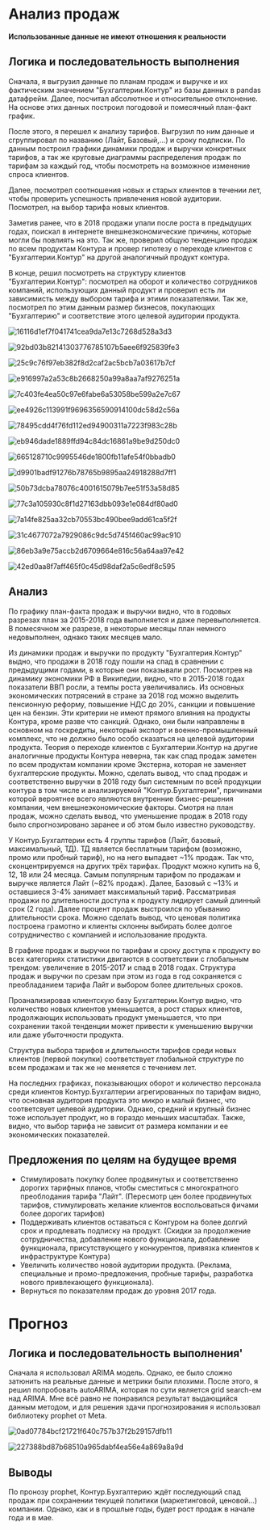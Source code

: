 # Анализ продаж

**Использованные данные не имеют отношения к реальности**

## Логика и последовательность выполнения

Сначала, я выгрузил данные по планам продаж и выручке и их фактическим значением "Бухгалтерии.Контур" из базы данных в pandas датафрейм. Далее, посчитал абсолютное и относительное отклонение. На основе этих данных построил погодовой и помесячный план-факт график.

После этого, я перешел к анализу тарифов. Выгрузил по ним данные и сгруппировал по названию (Лайт, Базовый,...) и сроку подписки. По данным построил графики динамики продаж и выручки конкретных тарифов, а так же круговые диаграммы распределения продаж по тарифам за каждый год, чтобы посмотреть на возможное изменение спроса клиентов.

Далее, посмотрел соотношения новых и старых клиентов в течении лет, чтобы проверить успешность привлечения новой аудитории. Посмотрел, на выбор тарифа новых клиентов.

Заметив ранее, что в 2018 продажи упали после роста в предыдущих годах, поискал в интернете внешнеэкономические причины, которые могли бы повлиять на это. Так же, проверил общую тенденцию продаж по всем продуктам Контура и провер гипотезу о переходе клиентов с "Бухгалтерии.Контур" на другой аналогичный продукт контура.

В конце, решил посмотреть на структуру клиентов "Бухгалтерии.Контур": посмотрел на оборот и количество сотрудников компаний, использующих данный продукт и проверил есть ли зависимисть между выбором тарифа и этими показателями. Так же, посмотрел по этим данным размер бизнесов, покупающих "Бухгалтерию" и соответствие этого целевой аудитории продукта. 

![16116d1ef7f041741cea9da7e13c7268d528a3d3](https://github.com/seoful/sales-analysis/assets/34482712/31438b44-055b-4ea7-a1c6-57349de98b2c)

![92bd03b82141303776785107b5aee6f925839fe3](https://github.com/seoful/sales-analysis/assets/34482712/9721bee6-18f9-400e-9a09-9707aa2005b3)

![25c9c76f97eb382f8d2caf2ac5bcb7a03617b7cf](https://github.com/seoful/sales-analysis/assets/34482712/ed89cb16-cd9b-4d31-8c79-7ea3e1a3eb77)

![e916997a2a53c8b2668250a99a8aa7af9276251a](https://github.com/seoful/sales-analysis/assets/34482712/4667052f-93b6-4f0c-a19b-a305fd0bd256)

![7c403fe4ea50c97e6fabe6a53058be599a2e7c67](https://github.com/seoful/sales-analysis/assets/34482712/647baae2-192e-4fe4-bcef-24115cb6a20a)

![ee4926c113991f9696356590914100dc58d2c56a](https://github.com/seoful/sales-analysis/assets/34482712/1cc6cc7d-77c9-4bcd-a830-85971aa97c3c)

![78495cdd4f76fd112ed94900311a7223f983c28b](https://github.com/seoful/sales-analysis/assets/34482712/5991becc-2401-4db3-b31e-569e6fe57dcd)

![eb946dade1889ffd94c84dc16861a9be9d250dc0](https://github.com/seoful/sales-analysis/assets/34482712/b5d1c95a-47b9-4253-b504-196df65e6d56)

![665128710c9995546de1800fb11afe54f0bbadb0](https://github.com/seoful/sales-analysis/assets/34482712/a5077310-558c-4968-bb5f-943416774a73)

![d9901badf91276b78765b9895aa24918288d7ff1](https://github.com/seoful/sales-analysis/assets/34482712/f43c7e06-2a99-43d2-b9d7-39ce5629445e)

![50b73dcba78076c4001615079b7ee51f53a58d85](https://github.com/seoful/sales-analysis/assets/34482712/37389fa7-e7cd-4609-a788-a5163838ece8)

![77c3a105930c8f1d27163dbb093e1e084df80ad0](https://github.com/seoful/sales-analysis/assets/34482712/e2b59eef-5e1d-4b9d-a089-b7d800d4b752)

![7a14fe825aa32cb70553bc490bee9add61ca5f2f](https://github.com/seoful/sales-analysis/assets/34482712/4640b136-90f8-421f-b767-49b27ba71a88)

![31c4677072a7929086c9dc5d745f460ac99ac910](https://github.com/seoful/sales-analysis/assets/34482712/03c57f2a-cb7b-4276-8147-7102065b8303)

![86eb3a9e75accb2d6709664e816c56a64aa97e42](https://github.com/seoful/sales-analysis/assets/34482712/39cd580a-a8c4-40da-8bd8-66bcdb477595)

![42ed0aa8f7aff465f0c45d98daf2a5c6edf8c595](https://github.com/seoful/sales-analysis/assets/34482712/6f1db756-5395-4ee3-bb95-52e3f63013fe)

## Анализ

По графику план-факта продаж и выручки видно, что в годовых разрезах план за 2015-2018 года выполняется и даже перевыполняется. В помесячном же разрезе, в некоторые месяцы план немного недовыполнен, однако таких месяцев мало.

Из динамики продаж и выручки по продукту "Бухгалтерия.Контур" выдно, что продажи в 2018 году пошли на спад в сравнении с предыдущими годами, в которые они показывали рост. Посмотрев на динамику экономики РФ в Википедии, видно, что в 2015-2018 годах показатели ВВП росли, а темпы роста увеличивались. Из основных экономических потрясений в стране за 2018 год можно выделить пенсионную реформу, повышение НДС до 20%, санкции и повышение цен на бензин. Эти критерии не имеют прямого влияния на продукты Контура, кроме разве что санкций. Однако, они были направлены в основном на госкредиты, некоторый экспорт и военно-промышленный комплекс, что не должно было особо сказаться на целевой аудитории продукта. Теория о переходе клиентов с Бухгалтерии.Контур на другие аналогичные продукты Контура неверна, так как спад продаж заметен по всем продуктам компании кроме Экстерна, которая не заменяет бухгалтерские продукты. Можно, сделать вывод, что спад продаж и соответственно выручки в 2018 году был системным по всей продукции контура в том числе и анализируемой "Контур.Бухгалтерии", причинами которой вероятнее всего являются внутренние бизнес-решения компании, чем внешнеэкономические факторы. Смотря на план продаж, можно сделать вывод, что уменьшение продаж в 2018 году было спрогнозировано заранее и об этом было известно руководству.

У Контур.Бухгалтерии есть 4 группы тарифов (Лайт, базовый, максимальный, ТД). ТД является бесплатным тарифом (возможно, промо или пробный тариф), но на него выпадает ~1% продаж. Так что, сконцентрируемся на других трёх тарифах. Продукт можно купить на 6, 12, 18 или 24 месяца.
Самым популярным тарифом по продажам и выручке является Лайт (~82% продаж). Далее, Базовый с ~13% и оставшиеся 3-4% занимает максимальный тариф. Рассматривая продажи по длительности доступа к продукту лидирует самый длинный срок (2 года). Далее процент продаж выстроился по убыванию длительности срока. Можно сделать вывод, что ценовая политика построена грамотно и клиенты склонны выбирать более долгое сотрудничество с компанией и использование продукта. 

В графике продаж и выручки по тарифам и сроку доступа к продукту во всех категориях статистики двигаются в соответствии с глобальным трендом: увеличение в 2015-2017 и спад в 2018 годах. Структура продаж и выручки по срезам при этом из года в год сохраняется с преобладанием тарифа Лайт и выбором более длительных сроков.

Проанализировав клиентскую базу Бухгалтерии.Контур видно, что количество новых клиентов уменьшается, а рост старых клиентов, продолжающих использовать продукт уменьшается, что при сохранении такой тенденции может привести к уменьшению выручки или даже убыточности продукта.

Структура выбора тарифов и длительности тарифов среди новых клиентов (первой покупки) соответствует глобальной структуре по всем продажам и так же не меняется с течением лет.

На последних графиках, показывающих оборот и количество персонала среди клиентов Контур.Бухгалтерии агрегированных по тарифам видно, что основная аудитория продукта это микро и малый бизнес, что соответсвует целевой аудитории. Однако, средний и крупный бизнес тоже использует продукт, но в гораздо меньших масштабах. Также, видно, что выбор тарифа не зависит от размера компании и ее экономических показателей.

## Предложения по целям на будущее время
- Стимулировать покупку более продвинутых и соответственно дорогих тарифных планов, чтобы сместиться с многократного преоблодания тарифа "Лайт". (Пересмотр цен более продвинутых тарифов, стимулировать желание клиентов воспольоваться фичами более дорогих тарифов)
- Поддерживать клиентов оставаться с Контуром на более долгий срок и продлевать подписку на продукт. (Скидки за продолжение сотрудничества, добавление нового функционала, добавление функционала, присутствующего у конкурентов, привязка клиентов к инфраструктуре Контура)
- Увеличить количество новой аудитории продукта. (Реклама, специальные и промо-предложения, пробные тарифы, разработка нового привлекающего функционала).
- Вернуться по показателям продаж до уровня 2017 года.

# Прогноз
## Логика и последовательность выполнения'

Сначала я использовал ARIMA модель. Однако, ее было сложно затюнить на реальные данные и метрики были плохими. После этого, я решил попробовать autoARIMA, которая по сути является grid search-ем над ARIMA. Мне всё равно не понравился результат выдающийся данным методом, и для решения здачи прогнозирования я использовал библиотеку prophet от Meta. 

![0ad07784bcf21721f640c757b37f2b29157dfb11](https://github.com/seoful/sales-analysis/assets/34482712/687944c0-be9d-4cb3-adfb-4bc08ea431a9)

![227388bd87b68510a965dabf4ea56e4a869a8a9d](https://github.com/seoful/sales-analysis/assets/34482712/e7e0bfa3-c9fb-4a82-a3be-7f668c602e8e)

## Выводы

По пронозу prophet, Контур.Бухгалтерию ждёт последующий спад продаж при сохранении текущей политики (маркетинговой, ценовой...) компании. Однако, как и в прошлые годы, будет рост продаж в начале года и в мае.
